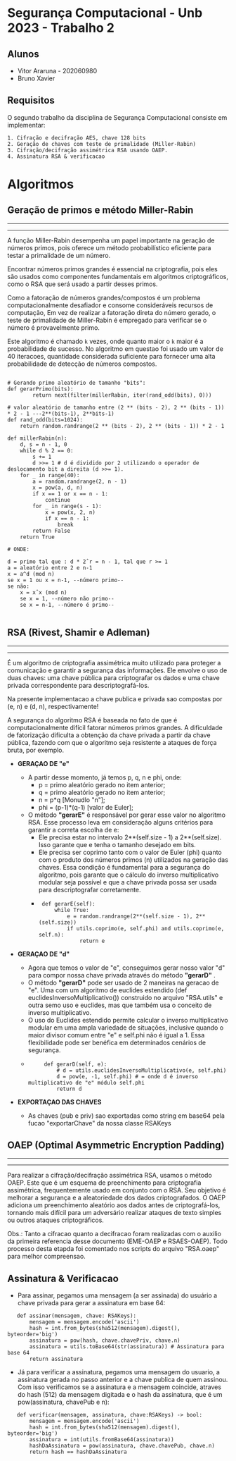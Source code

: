 # Segurança Computacional - Unb 2023 - Trabalho 2

## Alunos

- Vitor Araruna - 202060980
- Bruno Xavier

## Requisitos

O segundo trabalho da disciplina de Segurança Computacional consiste em implementar:

    1. Cifração e decifração AES, chave 128 bits
    2. Geração de chaves com teste de primalidade (Miller-Rabin)
    3. Cifração/decifração assimétrica RSA usando OAEP.
    4. Assinatura RSA & verificacao 

# Algoritmos

## Geração de primos e método Miller-Rabin
---
---

A função Miller-Rabin desempenha um papel importante na geração de números primos, pois oferece um método probabilístico eficiente para testar a primalidade de um número. 

Encontrar números primos grandes é essencial na criptografia, pois eles são usados como componentes fundamentais em algoritmos criptográficos, como o RSA que será usado a partir desses primos. 

Como a fatoração de números grandes/compostos é um problema computacionalmente desafiador e consome consideráveis recursos de computação, Em vez de realizar a fatoração direta do número gerado, o teste de primalidade de Miller-Rabin é empregado para verificar se o número é provavelmente primo.

Este algoritmo é chamado `k` vezes, onde quanto maior o `k` maior é a probabilidade de sucesso. No algoritmo em questao foi usado um valor de 40 iteracoes, quantidade considerada suficiente para fornecer uma alta probabilidade de detecção de números compostos.

```

# Gerando primo aleatório de tamanho "bits":
def gerarPrimo(bits):
        return next(filter(millerRabin, iter(rand_odd(bits), 0)))

# valor aleatório de tamanho entre (2 ** (bits - 2), 2 ** (bits - 1)) * 2 - 1 ---2**(bits-1), 2**bits-1)
def rand_odd(bits=1024):
    return random.randrange(2 ** (bits - 2), 2 ** (bits - 1)) * 2 - 1

def millerRabin(n):
    d, s = n - 1, 0
    while d % 2 == 0:
        s += 1
        d >>= 1 # d é dividido por 2 utilizando o operador de deslocamento bit a direita (d >>= 1).
    for _ in range(40):
        a = random.randrange(2, n - 1)
        x = pow(a, d, n)
        if x == 1 or x == n - 1:
            continue
        for _ in range(s - 1):
            x = pow(x, 2, n)
            if x == n - 1:
                break
        return False
    return True

# ONDE: 

d = primo tal que : d * 2ˆr = n - 1, tal que r >= 1
a = aleatório entre 2 e n-1
x = a^d (mod n)
se x = 1 ou x = n-1, --número primo--
se não:
    x = xˆx (mod n)
    se x = 1, --número não primo--
    se x = n-1, --número é primo--


```



## RSA (Rivest, Shamir e Adleman)
---
---

É um algoritmo de criptografia assimétrica muito utilizado para proteger a comunicação e garantir a segurança das informações. Ele envolve o uso de duas chaves: uma chave pública para criptografar os dados e uma chave privada correspondente para descriptografá-los.

Na presente implementacao a chave publica e privada sao compostas por (e, n) e (d, n), respectivamente!

A segurança do algoritmo RSA é baseada no fato de que é computacionalmente difícil fatorar números primos grandes. A dificuldade de fatorização dificulta a obtenção da chave privada a partir da chave pública, fazendo com que o algoritmo seja resistente a ataques de força bruta, por exemplo.

 - **GERAÇAO DE  "e"**
    - A partir desse momento, já temos p, q, n e phi, onde:
        - p = primo aleatório gerado no item anterior;
        - q = primo aleatório gerado no item anterior;
        - n = p*q [Monudlo "n"];
        - phi = (p-1)*(q-1) [valor de Euler];
    - O método **"gerarE"** é responsável por gerar esse valor no algoritmo RSA. Esse processo leva em consideração alguns critérios para garantir a correta escolha de e:
        - Ele precisa estar no intervalo 2**(self.size - 1) a 2**(self.size). Isso garante que e tenha o tamanho desejado em bits.
        - Ele precisa ser coprimo tanto com o valor de Euler (phi) quanto com o produto dos números primos (n) utilizados na geração das chaves. Essa condição é fundamental para a segurança do algoritmo, pois garante que o cálculo do inverso multiplicativo modular seja possível e que a chave privada possa ser usada para descriptografar corretamente.
        -  ```
            def gerarE(self):
                while True:
                    e = random.randrange(2**(self.size - 1), 2**(self.size))
                    if utils.coprimo(e, self.phi) and utils.coprimo(e, self.n):
                        return e
           ```
    
 - **GERAÇAO DE  "d"**
    - Agora que temos o valor de "e", conseguimos gerar nosso valor "d" para compor nossa chave privada através do método **"gerarD"** .
    - O método **"gerarD"** pode ser usado de 2 maneiras na geracao de "e". Uma com um algoritmo de euclides estendido (def euclidesInversoMultiplicativo()) construido no arquivo "RSA.utils" e outra semo uso e euclides, mas que também usa o conceito de inverso multiplicativo.
    - O uso do Euclides estendido permite calcular o inverso multiplicativo modular em uma ampla variedade de situações, inclusive quando o maior divisor comum entre "e" e self.phi não é igual a 1. Essa flexibilidade pode ser benéfica em determinados cenários de segurança.
    -  ```
            def gerarD(self, e):
                # d = utils.euclidesInversoMultiplicativo(e, self.phi)
                d = pow(e, -1, self.phi) # = onde d é inverso multiplicativo de "e" módulo self.phi
                return d
       ```


 - **EXPORTAÇAO DAS CHAVES**
     - As chaves (pub e priv) sao exportadas como string em base64 pela fucao "exportarChave" da nossa classe RSAKeys


## OAEP (Optimal Asymmetric Encryption Padding)
---
---
Para realizar a cifração/decifração assimétrica RSA, usamos o método OAEP. Este que é um esquema de preenchimento para criptografia assimétrica, frequentemente usado em conjunto com o RSA. Seu objetivo é melhorar a segurança e a aleatoriedade dos dados criptografados. O OAEP adiciona um preenchimento aleatório aos dados antes de criptografá-los, tornando mais difícil para um adversário realizar ataques de texto simples ou outros ataques criptográficos.

Obs.: Tanto a cifracao quanto a decifracao foram realizadas com o auxilio da primeira referencia desse documento (EME-OAEP e RSAES-OAEP). Todo processo desta etapda foi comentado nos scripts do arquivo "RSA.oaep" para melhor compreensao.


## Assinatura & Verificacao

- Para assinar, pegamos uma mensagem (a ser assinada) do usuário a chave privada para gerar a assinatura em base 64:

 ```
    def assinar(mensagem, chave: RSAKeys):
        mensagem = mensagem.encode('ascii')
        hash = int.from_bytes(sha512(mensagem).digest(), byteorder='big')
        assinatura = pow(hash, chave.chavePriv, chave.n)
        assinatura = utils.toBase64(str(assinatura)) # Assinatura para base 64
        return assinatura
 ```

- Já para verificar a assinatura, pegamos uma mensagem do usuario, a assinatura gerada no passo anterior e a chave publica de quem assinou. Com isso verificamos se a assinatura e a mensagem coincide, atraves do hash (512) da mensagem digitada e o hash da assinatura, que é um pow(assinatura, chavePub e n):

 ```
    def verificar(mensagem, assinatura, chave:RSAKeys) -> bool:
        mensagem = mensagem.encode('ascii')
        hash = int.from_bytes(sha512(mensagem).digest(), byteorder='big')
        assinatura = int(utils.fromBase64(assinatura))
        hashDaAssinatura = pow(assinatura, chave.chavePub, chave.n)
        return hash == hashDaAssinatura
 ```